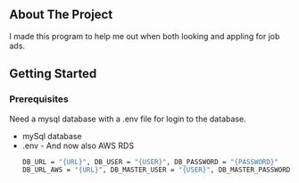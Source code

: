 <!-- ABOUT THE PROJECT -->
## About The Project

I made this program to help me out when both looking and appling for job ads.

<!-- GETTING STARTED -->
## Getting Started

### Prerequisites

Need a mysql database with a .env file for login to the database.

* mySql database
* .env - And now also AWS RDS
  ```sh
  DB_URL = "{URL}", DB_USER = "{USER}", DB_PASSWORD = "{PASSWORD}"
  DB_URL_AWS = "{URL}", DB_MASTER_USER = "{USER}", DB_MASTER_PASSWORD = "{PASSWORD}"    
  ```

